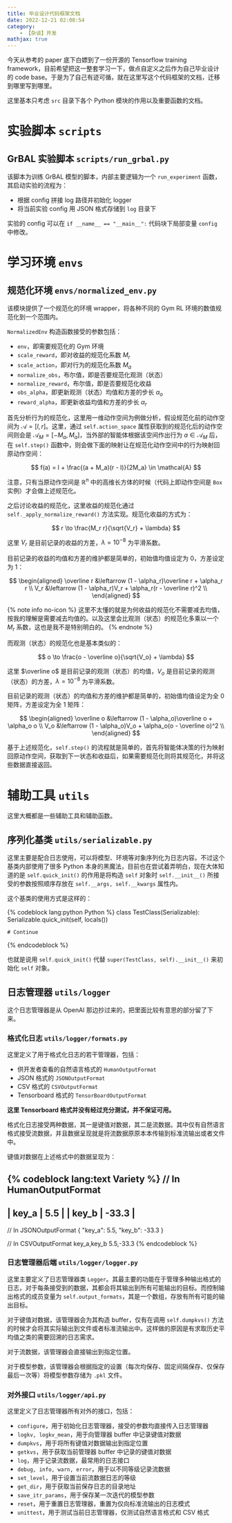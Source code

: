 ```yaml
---
title: 毕业设计代码框架文档
date: 2022-12-21 02:08:54
category:
    - 【杂谈】开发
mathjax: true
---
```


今天从参考的 paper 底下白嫖到了一份开源的 Tensorflow training framework，目前希望把这一整套学习一下，做点自定义之后作为自己毕业设计的 code base。于是为了自己有迹可循，就在这里写这个代码框架的文档，迁移到哪里写到哪里。

<!-- more -->

这里基本只考虑 `src` 目录下各个 Python 模块的作用以及重要函数的文档。

# 实验脚本 `scripts`

## GrBAL 实验脚本 `scripts/run_grbal.py`

该脚本为训练 GrBAL 模型的脚本，内部主要逻辑为一个 `run_experiment` 函数，其启动实验的流程为：

- 根据 config 拼接 log 路径并初始化 logger
- 将当前实验 config 用 JSON 格式存储到 `log` 目录下

实验的 config 可以在 `if __name__ == "__main__":` 代码块下局部变量 `config` 中修改。

# 学习环境 `envs`

## 规范化环境 `envs/normalized_env.py`

该模块提供了一个规范化的环境 wrapper，将各种不同的 Gym RL 环境的数值规范化到一个范围内。

`NormalizedEnv` 构造函数接受的参数包括：

- `env`，即需要规范化的 Gym 环境
- `scale_reward`，即对收益的规范化系数 $M_r$
- `scale_action`，即对行为的规范化系数 $M_a$
- `normalize_obs`，布尔值，即是否要规范化观测（状态）
- `normalize_reward`，布尔值，即是否要规范化收益
- `obs_alpha`，即更新观测（状态）均值和方差的步长 $\alpha_o$
- `reward_alpha`，即更新收益均值和方差的步长 $\alpha_r$

首先分析行为的规范化，这里用一维动作空间为例做分析，假设规范化前的动作空间为 $\mathcal{A} = [l, r]$。这里，通过 `self.action_space` 属性获取到的规范化后的动作空间则会是 $\mathcal{A}_M = [-M_a, M_a]$，当外部的智能体根据该空间作出行为 $a \in \mathcal{A}_M$ 后，在 `self.step()` 函数中，则会做下面的映射让在规范化动作空间中的行为映射回原动作空间：

$$
f(a) = l + \frac{(a + M_a)(r - l)}{2M_a} \in \mathcal{A}
$$

注意，只有当原动作空间是 $\mathbb{R}^n$ 中的高维长方体的时候（代码上即动作空间是 `Box` 实例）才会做上述规范化。

之后讨论收益的规范化，这里收益的规范化通过 `self._apply_normalize_reward()` 方法实现。规范化收益的方式为：

$$
r \to \frac{M_r r}{\sqrt{V_r} + \lambda}
$$

这里 $V_r$ 是目前记录的收益的方差，$\lambda = 10^{-8}$ 为平滑系数。

目前记录的收益的均值和方差的维护都是简单的，初始值均值设定为 $0$，方差设定为 $1$：

$$
\begin{aligned}
\overline r &\leftarrow (1 - \alpha_r)\overline r + \alpha_r r \\
V_r &\leftarrow (1 - \alpha_r)V_r + \alpha_r(r - \overline r)^2 \\
\end{aligned}
$$

{% note info no-icon %}
这里不太懂的就是为何收益的规范化不需要减去均值，按我的理解是需要减去均值的。以及这里会比观测（状态）的规范化多乘以一个 $M_r$ 系数，这也是我不是特别明白的。
{% endnote %}

而观测（状态）的规范化也是基本类似的：

$$
o \to \frac{o - \overline o}{\sqrt{V_o} + \lambda}
$$

这里 $\overline o$ 是目前记录的观测（状态）的均值，$V_o$ 是目前记录的观测（状态）的方差，$\lambda = 10^{-8}$ 为平滑系数。

目前记录的观测（状态）的均值和方差的维护都是简单的，初始值均值设定为全 $0$ 矩阵，方差设定为全 $1$ 矩阵：

$$
\begin{aligned}
\overline o &\leftarrow (1 - \alpha_o)\overline o + \alpha_o o \\
V_o &\leftarrow (1 - \alpha_o)V_o + \alpha_o(o - \overline o)^2 \\
\end{aligned}
$$

基于上述规范化，`self.step()` 的流程就是简单的，首先将智能体决策的行为映射回原动作空间，获取到下一状态和收益后，如果需要规范化则将其规范化，并将这些数据直接返回。

# 辅助工具 `utils`

这里大概都是一些辅助工具和辅助函数。

## 序列化基类 `utils/serializable.py`

这里主要是配合日志使用，可以将模型、环境等对象序列化为日志内容。不过这个基类内部使用了很多 Python 本身的黑魔法，目前也在尝试着弄明白，现在大体知道的是 `self.quick_init()` 的作用是将构造 `self` 对象时 `self.__init__()` 所接受的参数按照顺序存放在 `self.__args, self.__kwargs` 属性内。

这个基类的使用方式是这样的：

{% codeblock lang:python Python %}
class TestClass(Serializable):
    Serializable.quick_init(self, locals())

    # Continue
{% endcodeblock %}

也就是说用 `self.quick_init()` 代替 `super(TestClass, self).__init__()` 来初始化 `self` 对象。

## 日志管理器 `utils/logger`

这个日志管理器是从 OpenAI 那边抄过来的，把里面比较有意思的部分留了下来。

### 格式化日志 `utils/logger/formats.py`

这里定义了用于格式化日志的若干管理器，包括：

- 供开发者查看的自然语言格式的 `HumanOutputFormat`
- JSON 格式的 `JSONOutputFormat`
- CSV 格式的 `CSVOutputFormat`
- Tensorboard 格式的 `TensorBoardOutputFormat`

**这里 Tensorboard 格式并没有经过充分测试，并不保证可用。**

格式化日志接受两种数据，其一是键值对数据，其二是流数据。其中仅有自然语言格式接受流数据，并且数据呈现就是将流数据原原本本传输到标准流输出或者文件中。

键值对数据在上述格式中的数据呈现为：

{% codeblock lang:text Variety %}
// In HumanOutputFormat
--------------------
| key_a | 5.5      |
| key_b | -33.3    |
--------------------

// In JSONOutputFormat
{
    "key_a": 5.5,
    "key_b": -33.3
}

// In CSVOutputFormat
key_a,key_b
5.5,-33.3
{% endcodeblock %}

### 日志管理器后端 `utils/logger/logger.py`

这里主要定义了日志管理器类 `Logger`。其最主要的功能在于管理多种输出格式的日志，对于每条接受到的数据，其都会将其输出到所有可能输出的目标。而控制输出格式的成员变量为 `self.output_formats`，其是一个数组，存放有所有可能的输出目标。

对于键值对数据，该管理器会为其构造 buffer，仅有在调用 `self.dumpkvs()` 方法的时候才会将其实际输出到文件或者标准流输出中。这样做的原因是有求取历史平均值之类的需要回溯的日志需求。

对于流数据，该管理器会直接输出到指定位置。

对于模型参数，该管理器会根据指定的设置（每次均保存、固定间隔保存、仅保存最后一次等）将模型参数存储为 `.pkl` 文件。

### 对外接口 `utils/logger/api.py`

这里定义了日志管理器所有对外的接口，包括：

- `configure`，用于初始化日志管理器，接受的参数均直接传入日志管理器
- `logkv, logkv_mean`，用于向管理器 buffer 中记录键值对数据
- `dumpkvs`，用于将所有键值对数据输出到指定位置
- `getkvs`，用于获取当前管理器 buffer 中记录的键值对数据
- `log`，用于记录流数据，最常用的日志接口
- `debug, info, warn, error`，用于以不同等级记录流数据
- `set_level`，用于设置当前流数据日志的等级
- `get_dir`，用于获取当前保存日志的目录地址
- `save_itr_params`，用于保存某一次迭代的模型参数
- `reset`，用于重置日志管理器，重置为仅向标准流输出的日志模式
- `unittest`，用于测试当前日志管理器，仅测试自然语言格式和 CSV 格式